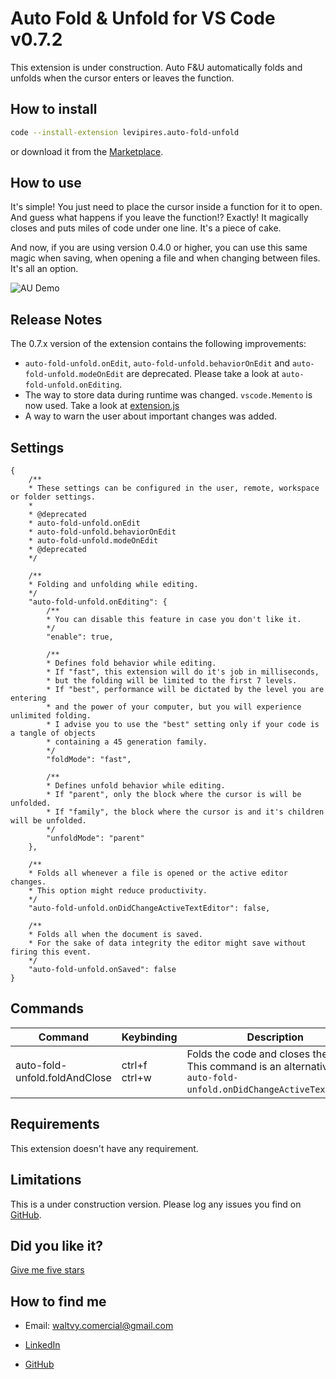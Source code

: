 # Auto Fold & Unfold for VS Code v0.7.2

This extension is under construction. Auto F&U automatically folds and unfolds when the cursor enters or leaves the function.

## How to install

```bash
code --install-extension levipires.auto-fold-unfold
```

or download it from the [Marketplace](https://marketplace.visualstudio.com/items?itemName=levipires.auto-fold-unfold#overview).

## How to use

It's simple! You just need to place the cursor inside a function for it to open. And guess what happens if you leave the function!? Exactly!
It magically closes and puts miles of code under one line. It's a piece of cake.

And now, if you are using version 0.4.0 or higher, you can use this same magic when saving, when opening a file and when changing between files. It's all an option.

![AU Demo](https://raw.githubusercontent.com/levi-pires/auto-fold-unfold/master/images/demo.gif)

## Release Notes

The 0.7.x version of the extension contains the following improvements:

* `auto-fold-unfold.onEdit`, `auto-fold-unfold.behaviorOnEdit` and `auto-fold-unfold.modeOnEdit` are deprecated.
Please take a look at `auto-fold-unfold.onEditing`.
* The way to store data during runtime was changed. `vscode.Memento` is now used.
Take a look at [extension.js](https://github.com/levi-pires/auto-fold-unfold/tree/master/src)
* A way to warn the user about important changes was added.

## Settings

```jsonc
{
    /**
    * These settings can be configured in the user, remote, workspace or folder settings.
    *
    * @deprecated
    * auto-fold-unfold.onEdit
    * auto-fold-unfold.behaviorOnEdit
    * auto-fold-unfold.modeOnEdit
    * @deprecated
    */

    /**
    * Folding and unfolding while editing.
    */
    "auto-fold-unfold.onEditing": {
        /**
        * You can disable this feature in case you don't like it.
        */
        "enable": true,

        /**
        * Defines fold behavior while editing.
        * If "fast", this extension will do it's job in milliseconds,
        * but the folding will be limited to the first 7 levels.
        * If "best", performance will be dictated by the level you are entering
        * and the power of your computer, but you will experience unlimited folding.
        * I advise you to use the "best" setting only if your code is a tangle of objects
        * containing a 45 generation family.
        */
        "foldMode": "fast",

        /**
        * Defines unfold behavior while editing.
        * If "parent", only the block where the cursor is will be unfolded.
        * If "family", the block where the cursor is and it's children will be unfolded.
        */
        "unfoldMode": "parent"
    },

    /**
    * Folds all whenever a file is opened or the active editor changes.
    * This option might reduce productivity.
    */
    "auto-fold-unfold.onDidChangeActiveTextEditor": false,

    /**
    * Folds all when the document is saved.
    * For the sake of data integrity the editor might save without firing this event.
    */
    "auto-fold-unfold.onSaved": false
}
```

## Commands

Command | Keybinding | Description
--------|------------|------------
auto-fold-unfold.foldAndClose | ctrl+f ctrl+w | Folds the code and closes the editor. This command is an alternative to `auto-fold-unfold.onDidChangeActiveTextEditor`.

## Requirements

This extension doesn't have any requirement.

## Limitations

This is a under construction version. Please log any issues you find on [GitHub](https://github.com/levi-pires/auto-fold-unfold/issues).

## Did you like it?

[Give me five stars](https://marketplace.visualstudio.com/items?itemName=levipires.auto-fold-unfold&ssr=false#review-details)

## How to find me

* Email: waltvy.comercial@gmail.com

* [LinkedIn](https://www.linkedin.com/in/levi-pires-5a74331a6)

* [GitHub](https://www.github.com/levi-pires)
